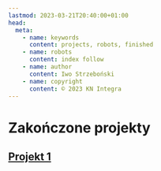 ```yaml
---
lastmod: 2023-03-21T20:40:00+01:00
head:
  meta:
    - name: keywords
      content: projects, robots, finished
    - name: robots
      content: index follow
    - name: author
      content: Iwo Strzeboński
    - name: copyright
      content: © 2023 KN Integra
---
```


# Zakończone projekty

## [Projekt 1](/projects/finished/project1)
